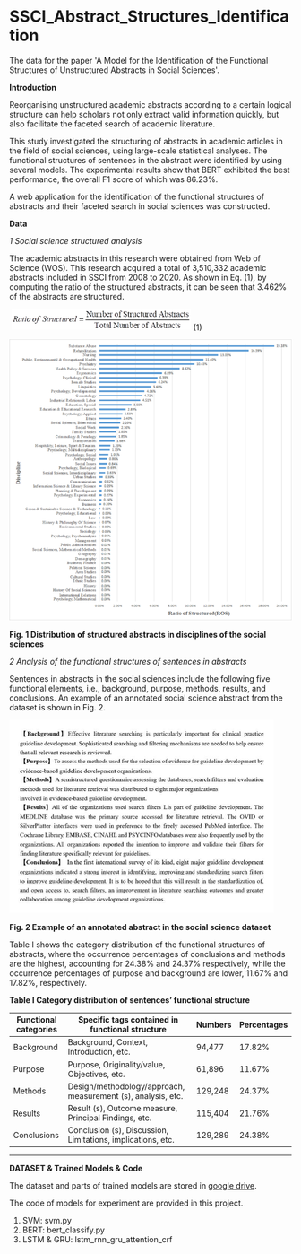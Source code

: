 # SSCI_Abstract_Structures_Identification
The data for the paper 'A Model for the Identification of the Functional Structures of Unstructured Abstracts in Social Sciences'.

**Introduction**

Reorganising unstructured academic abstracts according to a certain logical structure can help scholars not only  extract valid information quickly, but also facilitate the faceted search of academic literature.

This study investigated the structuring of abstracts in academic articles in the field of social sciences, using large-scale statistical analyses. The functional structures of sentences in the abstract  were identified  by using several models. The experimental results show that BERT exhibited the best performance, the overall F1 score of which was 86.23%.

A web application for the identification of the functional structures of abstracts and their faceted search in social sciences was constructed.


**Data**

*1 Social science structured analysis*

The academic abstracts in this research were obtained from Web of Science (WOS).  This research acquired a total of 3,510,332 academic abstracts included in SSCI from 2008 to 2020.  As shown in Eq. (1), by computing the ratio of the structured abstracts, it can be seen that 3.462% of the abstracts are structured. 

​									<img src="image/clip_image002.png" alt="img" style="zoom:67%;" />          (1) 

<img src="image/clip_image004.png" alt="img" style="zoom: 80%;" />

**Fig. 1 Distribution of structured abstracts in disciplines of the social sciences**

 

*2 Analysis of the functional structures of sentences in abstracts*

Sentences in abstracts in the social sciences include the following five functional elements, i.e., background, purpose, methods, results, and conclusions. An example of an annotated social science abstract from the dataset is shown in Fig. 2.

<img src="image/clip_image006.jpg" alt="img" style="zoom: 67%;" />

**Fig. 2 Example of an annotated abstract in the social science dataset**

Table Ⅰ shows the category distribution of the functional structures of abstracts, where the occurrence percentages of conclusions and methods are the highest, accounting for 24.38% and 24.37% respectively, while the occurrence percentages of purpose and background are lower, 11.67% and 17.82%, respectively.

**Table Ⅰ Category distribution of sentences’ functional structure**

| Functional categories | Specific tags contained in functional structure              | Numbers | Percentages |
| --------------------- | ------------------------------------------------------------ | ------- | ----------- |
| Background            | Background, Context, Introduction, etc.                      | 94,477  | 17.82%      |
| Purpose               | Purpose, Originality/value, Objectives, etc.                 | 61,896  | 11.67%      |
| Methods               | Design/methodology/approach, measurement (s), analysis, etc. | 129,248 | 24.37%      |
| Results               | Result (s), Outcome measure, Principal Findings, etc.        | 115,404 | 21.76%      |
| Conclusions           | Conclusion (s), Discussion, Limitations, implications, etc.  | 129,289 | 24.38%      |

------

**DATASET & Trained Models & Code**

The dataset and parts of trained models are stored in [google drive](https://drive.google.com/drive/folders/1XKtxUvnAhrLLWNZO0WKCqifMuTFkOIxe?usp=sharing).

The code of models for experiment are provided in this project.

1. SVM: svm.py
2. BERT: bert_classify.py
3. LSTM & GRU: lstm_rnn_gru_attention_crf



